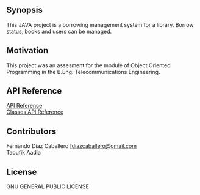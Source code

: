 ## Synopsis

This JAVA project is a borrowing management system for a library. Borrow status, books and users can be managed.

## Motivation

This project was an assesment for the module of Object Oriented Programming in the B.Eng. Telecommunications Engineering.

## API Reference

[API Reference](doc/index-all.html)  
[Classes API Reference](doc/index.html)

## Contributors

Fernando Diaz Caballero fdiazcaballero@gmail.com  
Taoufik Aadia

## License

GNU GENERAL PUBLIC LICENSE
